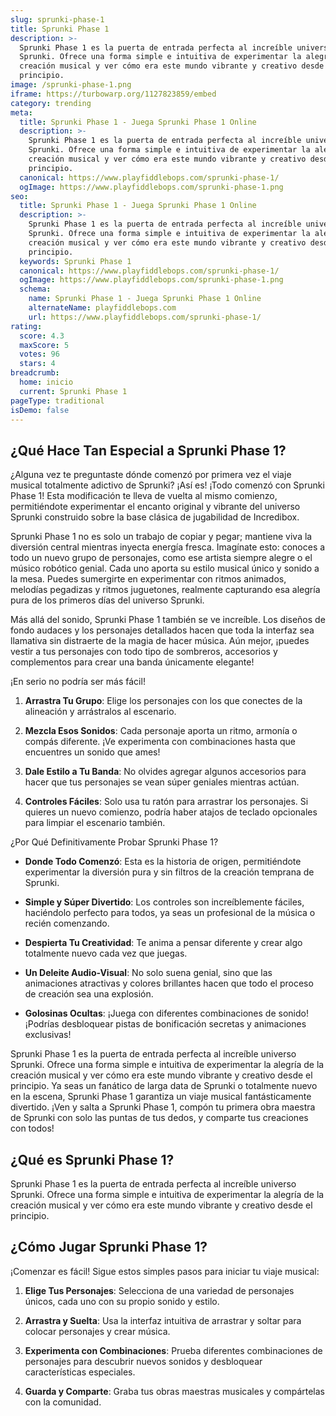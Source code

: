 ```yaml
---
slug: sprunki-phase-1
title: Sprunki Phase 1
description: >-
  Sprunki Phase 1 es la puerta de entrada perfecta al increíble universo
  Sprunki. Ofrece una forma simple e intuitiva de experimentar la alegría de la
  creación musical y ver cómo era este mundo vibrante y creativo desde el
  principio.
image: /sprunki-phase-1.png
iframe: https://turbowarp.org/1127823859/embed
category: trending
meta:
  title: Sprunki Phase 1 - Juega Sprunki Phase 1 Online
  description: >-
    Sprunki Phase 1 es la puerta de entrada perfecta al increíble universo
    Sprunki. Ofrece una forma simple e intuitiva de experimentar la alegría de la
    creación musical y ver cómo era este mundo vibrante y creativo desde el
    principio.
  canonical: https://www.playfiddlebops.com/sprunki-phase-1/
  ogImage: https://www.playfiddlebops.com/sprunki-phase-1.png
seo:
  title: Sprunki Phase 1 - Juega Sprunki Phase 1 Online
  description: >-
    Sprunki Phase 1 es la puerta de entrada perfecta al increíble universo
    Sprunki. Ofrece una forma simple e intuitiva de experimentar la alegría de la
    creación musical y ver cómo era este mundo vibrante y creativo desde el
    principio.
  keywords: Sprunki Phase 1
  canonical: https://www.playfiddlebops.com/sprunki-phase-1/
  ogImage: https://www.playfiddlebops.com/sprunki-phase-1.png
  schema:
    name: Sprunki Phase 1 - Juega Sprunki Phase 1 Online
    alternateName: playfiddlebops.com
    url: https://www.playfiddlebops.com/sprunki-phase-1/
rating:
  score: 4.3
  maxScore: 5
  votes: 96
  stars: 4
breadcrumb:
  home: inicio
  current: Sprunki Phase 1
pageType: traditional
isDemo: false
---
```


## ¿Qué Hace Tan Especial a Sprunki Phase 1?

¿Alguna vez te preguntaste dónde comenzó por primera vez el viaje musical totalmente adictivo de Sprunki? ¡Así es! ¡Todo comenzó con Sprunki Phase 1! Esta modificación te lleva de vuelta al mismo comienzo, permitiéndote experimentar el encanto original y vibrante del universo Sprunki construido sobre la base clásica de jugabilidad de Incredibox.

Sprunki Phase 1 no es solo un trabajo de copiar y pegar; mantiene viva la diversión central mientras inyecta energía fresca. Imagínate esto: conoces a todo un nuevo grupo de personajes, como ese artista siempre alegre o el músico robótico genial. Cada uno aporta su estilo musical único y sonido a la mesa. Puedes sumergirte en experimentar con ritmos animados, melodías pegadizas y ritmos juguetones, realmente capturando esa alegría pura de los primeros días del universo Sprunki.

Más allá del sonido, Sprunki Phase 1 también se ve increíble. Los diseños de fondo audaces y los personajes detallados hacen que toda la interfaz sea llamativa sin distraerte de la magia de hacer música. Aún mejor, ¡puedes vestir a tus personajes con todo tipo de sombreros, accesorios y complementos para crear una banda únicamente elegante!

¡En serio no podría ser más fácil!

1. **Arrastra Tu Grupo**: Elige los personajes con los que conectes de la alineación y arrástralos al escenario.

1. **Mezcla Esos Sonidos**: Cada personaje aporta un ritmo, armonía o compás diferente. ¡Ve experimenta con combinaciones hasta que encuentres un sonido que ames!

1. **Dale Estilo a Tu Banda**: No olvides agregar algunos accesorios para hacer que tus personajes se vean súper geniales mientras actúan.

1. **Controles Fáciles**: Solo usa tu ratón para arrastrar los personajes. Si quieres un nuevo comienzo, podría haber atajos de teclado opcionales para limpiar el escenario también.

¿Por Qué Definitivamente Probar Sprunki Phase 1?

- **Donde Todo Comenzó**: Esta es la historia de origen, permitiéndote experimentar la diversión pura y sin filtros de la creación temprana de Sprunki.

- **Simple y Súper Divertido**: Los controles son increíblemente fáciles, haciéndolo perfecto para todos, ya seas un profesional de la música o recién comenzando.

- **Despierta Tu Creatividad**: Te anima a pensar diferente y crear algo totalmente nuevo cada vez que juegas.

- **Un Deleite Audio-Visual**: No solo suena genial, sino que las animaciones atractivas y colores brillantes hacen que todo el proceso de creación sea una explosión.

- **Golosinas Ocultas**: ¡Juega con diferentes combinaciones de sonido! ¡Podrías desbloquear pistas de bonificación secretas y animaciones exclusivas!

Sprunki Phase 1 es la puerta de entrada perfecta al increíble universo Sprunki. Ofrece una forma simple e intuitiva de experimentar la alegría de la creación musical y ver cómo era este mundo vibrante y creativo desde el principio. Ya seas un fanático de larga data de Sprunki o totalmente nuevo en la escena, Sprunki Phase 1 garantiza un viaje musical fantásticamente divertido. ¡Ven y salta a Sprunki Phase 1, compón tu primera obra maestra de Sprunki con solo las puntas de tus dedos, y comparte tus creaciones con todos!

## ¿Qué es Sprunki Phase 1?

Sprunki Phase 1 es la puerta de entrada perfecta al increíble universo Sprunki. Ofrece una forma simple e intuitiva de experimentar la alegría de la creación musical y ver cómo era este mundo vibrante y creativo desde el principio.

## ¿Cómo Jugar Sprunki Phase 1?

¡Comenzar es fácil! Sigue estos simples pasos para iniciar tu viaje musical:

1. **Elige Tus Personajes**: Selecciona de una variedad de personajes únicos, cada uno con su propio sonido y estilo.

1. **Arrastra y Suelta**: Usa la interfaz intuitiva de arrastrar y soltar para colocar personajes y crear música.

1. **Experimenta con Combinaciones**: Prueba diferentes combinaciones de personajes para descubrir nuevos sonidos y desbloquear características especiales.

1. **Guarda y Comparte**: Graba tus obras maestras musicales y compártelas con la comunidad.